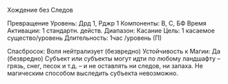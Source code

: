 
Хождение без Следов

Превращение
Уровень: Дрд 1, Рджр 1
Компоненты: В, С, БФ
Время Активации: 1 стандартн. действ.
Диапазон: Касание
Цель: 1 касаемое существо/уровень
Длительность: 1час /уровень (П)

Спасбросок: Воля нейтрализует
(безвредно)
Устойчивость к Магии: Да (безвредно)
Субъект или субъекты могут идти по
любому ландшафту – грязь, снег, песок
и т.д. – и не оставлять ни следов, ни запаха. Не магическим способом выследить субъекта невозможно.